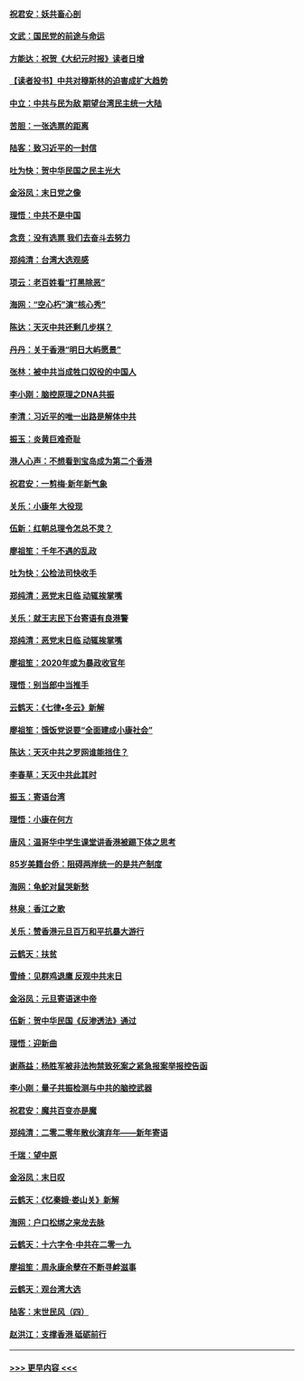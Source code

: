 #### [祝君安：妖共畜心剖](../pages/nsc993/n11794273.md?t=01160933) 
#### [文武：国民党的前途与命运](../pages/nsc993/n11794198.md?t=01160933) 
#### [方能达：祝贺《大纪元时报》读者日增](../pages/nsc993/n11793807.md?t=01160933) 
#### [【读者投书】中共对穆斯林的迫害成扩大趋势](../pages/nsc993/n11791371.md?t=01160933) 
#### [中立：中共与民为敌 期望台湾民主统一大陆](../pages/nsc993/n11790392.md?t=01160933) 
#### [苦胆：一张选票的距离](../pages/nsc993/n11788914.md?t=01160933) 
#### [陆客：致习近平的一封信](../pages/nsc993/n11788867.md?t=01160933) 
#### [吐为快：贺中华民国之民主光大](../pages/nsc993/n11788618.md?t=01160933) 
#### [金浴凤：末日党之像](../pages/nsc993/n11787475.md?t=01160933) 
#### [理悟：中共不是中国](../pages/nsc993/n11787463.md?t=01160933) 
#### [念贲：没有选票  我们去奋斗去努力](../pages/nsc993/n11787398.md?t=01160933) 
#### [郑纯清：台湾大选观感](../pages/nsc993/n11786210.md?t=01160933) 
#### [项云：老百姓看“打黑除恶”](../pages/nsc993/n11785398.md?t=01160933) 
#### [海网：“空心朽”演“核心秀”](../pages/nsc993/n11783874.md?t=01160933) 
#### [陈达：天灭中共还剩几步棋？](../pages/nsc993/n11783719.md?t=01160933) 
#### [丹丹：关于香港“明日大屿愿景”](../pages/nsc993/n11783273.md?t=01160933) 
#### [张林：被中共当成牲口奴役的中国人](../pages/nsc993/n11782397.md?t=01160933) 
#### [李小刚：脑控原理之DNA共振](../pages/nsc993/n11780962.md?t=01160933) 
#### [李清：习近平的唯一出路是解体中共](../pages/nsc993/n11780866.md?t=01160933) 
#### [振玉：炎黄巨难奇耻](../pages/nsc993/n11779632.md?t=01160933) 
#### [港人心声：不想看到宝岛成为第二个香港](../pages/nsc993/n11778817.md?t=01160933) 
#### [祝君安：一剪梅‧新年新气象](../pages/nsc993/n11776340.md?t=01160933) 
#### [关乐：小康年 大役现](../pages/nsc993/n11774213.md?t=01160933) 
#### [伍新：红朝总理令怎总不灵？](../pages/nsc993/n11770813.md?t=01160933) 
#### [廖祖笙：千年不遇的乱政](../pages/nsc993/n11770373.md?t=01160933) 
#### [吐为快：公检法司快收手](../pages/nsc993/n11770359.md?t=01160933) 
#### [郑纯清：恶党末日临 动辄挨掌嘴](../pages/nsc993/n11769912.md?t=01160933) 
#### [关乐：就王志民下台寄语有良港警](../pages/nsc993/n11769903.md?t=01160933) 
#### [郑纯清：恶党末日临 动辄挨掌嘴](../pages/nsc993/n11769356.md?t=01160933) 
#### [廖祖笙：2020年或为暴政收官年](../pages/nsc993/n11768216.md?t=01160933) 
#### [理悟：别当郎中当推手](../pages/nsc993/n11768243.md?t=01160933) 
#### [云鹤天：《七律▪冬云》新解](../pages/nsc993/n11768204.md?t=01160933) 
#### [廖祖笙：饿饭党说要“全面建成小康社会”](../pages/nsc993/n11767482.md?t=01160933) 
#### [陈达：天灭中共之罗网谁能挡住？](../pages/nsc993/n11767465.md?t=01160933) 
#### [李春草：天灭中共此其时](../pages/nsc993/n11767452.md?t=01160933) 
#### [振玉：寄语台湾](../pages/nsc993/n11767432.md?t=01160933) 
#### [理悟：小康在何方](../pages/nsc993/n11767394.md?t=01160933) 
#### [唐风：温哥华中学生课堂讲香港被踢下体之思考](../pages/nsc993/n11766848.md?t=01160933) 
#### [85岁美籍台侨：阻碍两岸统一的是共产制度](../pages/nsc993/n11765043.md?t=01160933) 
#### [海网：龟蛇对鼠哭新愁](../pages/nsc993/n11764895.md?t=01160933) 
#### [林泉：香江之歌](../pages/nsc993/n11764415.md?t=01160933) 
#### [关乐：赞香港元旦百万和平抗暴大游行](../pages/nsc993/n11764382.md?t=01160933) 
#### [云鹤天：扶贫](../pages/nsc993/n11764245.md?t=01160933) 
#### [雪绮：见群鸡退鹰  反观中共末日](../pages/nsc993/n11762112.md?t=01160933) 
#### [金浴凤：元旦寄语迷中帝](../pages/nsc993/n11761788.md?t=01160933) 
#### [伍新：贺中华民国《反渗透法》通过](../pages/nsc993/n11761994.md?t=01160933) 
#### [理悟：迎新曲](../pages/nsc993/n11761152.md?t=01160933) 
#### [谢燕益：杨胜军被非法拘禁致死案之紧急报案举报控告函](../pages/nsc993/n11756134.md?t=01160933) 
#### [李小刚：量子共振检测与中共的脑控武器](../pages/nsc993/n11754518.md?t=01160933) 
#### [祝君安：魔共百变亦是魔](../pages/nsc993/n11754469.md?t=01160933) 
#### [郑纯清：二零二零年散伙演弃年——新年寄语](../pages/nsc993/n11754195.md?t=01160933) 
#### [千瑞：望中原](../pages/nsc993/n11754159.md?t=01160933) 
#### [金浴凤：末日叹](../pages/nsc993/n11752359.md?t=01160933) 
#### [云鹤天：《忆秦娥‧娄山关》新解](../pages/nsc993/n11752348.md?t=01160933) 
#### [海网：户口松绑之来龙去脉](../pages/nsc993/n11752328.md?t=01160933) 
#### [云鹤天：十六字令‧中共在二零一九](../pages/nsc993/n11752305.md?t=01160933) 
#### [廖祖笙：周永康余孽在不断寻衅滋事](../pages/nsc993/n11751013.md?t=01160933) 
#### [云鹤天：观台湾大选](../pages/nsc993/n11751007.md?t=01160933) 
#### [陆客：末世民风（四）](../pages/nsc993/n11749203.md?t=01160933) 
#### [赵洪江：支撑香港 砥砺前行](../pages/nsc993/n11748482.md?t=01160933) 

----
#### [ >>> 更早内容 <<< ](../indexes/nsc993-earlier.md)
